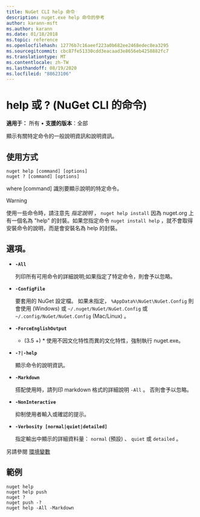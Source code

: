 ```yaml
---
title: NuGet CLI help 命令
description: nuget.exe help 命令的參考
author: karann-msft
ms.author: karann
ms.date: 01/18/2018
ms.topic: reference
ms.openlocfilehash: 12776b7c16aeef223a0b682ee2468edec8ea3295
ms.sourcegitcommit: cbc87fe51330cdd3eacaad3e8656eb4258882fc7
ms.translationtype: MT
ms.contentlocale: zh-TW
ms.lasthandoff: 08/19/2020
ms.locfileid: "88623106"
---
```

# <a name="help-or--command-nuget-cli"></a>help 或 ?  (NuGet CLI 的命令) 

**適用于：** 所有 &bullet; **支援的版本**：全部

顯示有關特定命令的一般說明資訊和說明資訊。

## <a name="usage"></a>使用方式

```cli
nuget help [command] [options]
nuget ? [command] [options]
```

where [command] 識別要顯示說明的特定命令。

> [!Warning]
> 使用一些命令時，請注意先 *指定說明* ， `nuget help install` 因為 nuget.org 上有一個名為 "help" 的封裝。如果您指定命令 `nuget install help` ，就不會取得安裝命令的說明，而是會安裝名為 help 的封裝。

## <a name="options"></a>選項。

- **`-All`**

  列印所有可用命令的詳細說明;如果指定了特定命令，則會予以忽略。

- **`-ConfigFile`**

  要套用的 NuGet 設定檔。 如果未指定， `%AppData%\NuGet\NuGet.Config` 則會使用 (Windows) 或 `~/.nuget/NuGet/NuGet.Config` 或 `~/.config/NuGet/NuGet.Config` (Mac/Linux) 。

- **`-ForceEnglishOutput`**

  * (3.5 +) * 使用不因文化特性而異的文化特性，強制執行 nuget.exe。

- **`-?|-help`**

  顯示命令的說明資訊。

- **`-Markdown`**

  搭配使用時，請列印 markdown 格式的詳細說明 `-All` 。 否則會予以忽略。

- **`-NonInteractive`**

  抑制使用者輸入或確認的提示。

- **`-Verbosity [normal|quiet|detailed]`**

  指定輸出中顯示的詳細資料量： `normal` (預設) 、 `quiet` 或 `detailed` 。

另請參閱 [環境變數](cli-ref-environment-variables.md)

## <a name="examples"></a>範例

```cli
nuget help
nuget help push
nuget ?
nuget push -?
nuget help -All -Markdown
```
